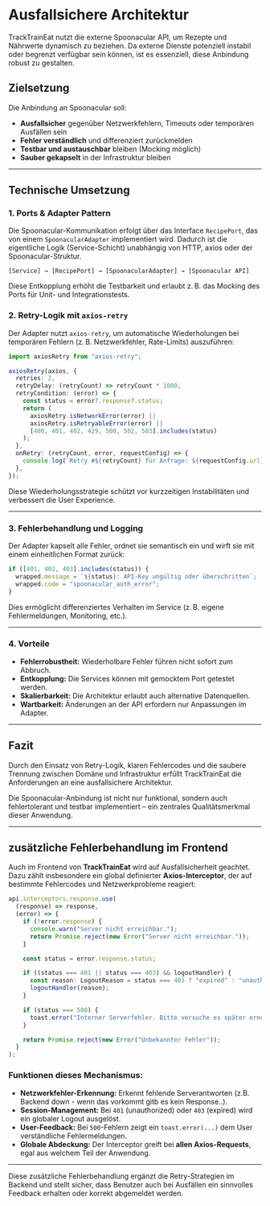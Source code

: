 
# Ausfallsichere Architektur

TrackTrainEat nutzt die externe Spoonacular API, um Rezepte und Nährwerte dynamisch zu beziehen. Da externe Dienste potenziell instabil oder begrenzt verfügbar sein können, ist es essenziell, diese Anbindung robust zu gestalten.

## Zielsetzung

Die Anbindung an Spoonacular soll:

- **Ausfallsicher** gegenüber Netzwerkfehlern, Timeouts oder temporären Ausfällen sein
- **Fehler verständlich** und differenziert zurückmelden
- **Testbar und austauschbar** bleiben (Mocking möglich)
- **Sauber gekapselt** in der Infrastruktur bleiben

---

## Technische Umsetzung

### 1. Ports & Adapter Pattern

Die Spoonacular-Kommunikation erfolgt über das Interface `RecipePort`, das von einem `SpoonacularAdapter` implementiert wird. Dadurch ist die eigentliche Logik (Service-Schicht) unabhängig von HTTP, axios oder der Spoonacular-Struktur.

```plaintext
[Service] → [RecipePort] → [SpoonacularAdapter] → [Spoonacular API]
```

Diese Entkopplung erhöht die Testbarkeit und erlaubt z. B. das Mocking des Ports für Unit- und Integrationstests.


### 2. Retry-Logik mit `axios-retry`

Der Adapter nutzt `axios-retry`, um automatische Wiederholungen bei temporären Fehlern (z. B. Netzwerkfehler, Rate-Limits) auszuführen:

```ts
import axiosRetry from "axios-retry";

axiosRetry(axios, {
  retries: 2,
  retryDelay: (retryCount) => retryCount * 1000,
  retryCondition: (error) => {
    const status = error?.response?.status;
    return (
      axiosRetry.isNetworkError(error) ||
      axiosRetry.isRetryableError(error) ||
      [400, 401, 402, 429, 500, 502, 503].includes(status)
    );
  },
  onRetry: (retryCount, error, requestConfig) => {
    console.log(`Retry #${retryCount} für Anfrage: ${requestConfig.url}`);
  },
});
```

Diese Wiederholungsstrategie schützt vor kurzzeitigen Instabilitäten und verbessert die User Experience.

---

### 3. Fehlerbehandlung und Logging

Der Adapter kapselt alle Fehler, ordnet sie semantisch ein und wirft sie mit einem einheitlichen Format zurück:

```ts
if ([401, 402, 403].includes(status)) {
  wrapped.message = `${status}: API-Key ungültig oder überschritten`;
  wrapped.code = "spoonacular_auth_error";
}
```

Dies ermöglicht differenziertes Verhalten im Service (z. B. eigene Fehlermeldungen, Monitoring, etc.).

---

### 4. Vorteile

* **Fehlerrobustheit:** Wiederholbare Fehler führen nicht sofort zum Abbruch.
* **Entkopplung:** Die Services können mit gemocktem Port getestet werden.
* **Skalierbarkeit:** Die Architektur erlaubt auch alternative Datenquellen.
* **Wartbarkeit:** Änderungen an der API erfordern nur Anpassungen im Adapter.

---

## Fazit

Durch den Einsatz von Retry-Logik, klaren Fehlercodes und die saubere Trennung zwischen Domäne und Infrastruktur erfüllt TrackTrainEat die Anforderungen an eine ausfallsichere Architektur.

Die Spoonacular-Anbindung ist nicht nur funktional, sondern auch fehlertolerant und testbar implementiert – ein zentrales Qualitätsmerkmal dieser Anwendung.

---

## zusätzliche Fehlerbehandlung im Frontend

Auch im Frontend von **TrackTrainEat** wird auf Ausfallsicherheit geachtet.
Dazu zählt insbesondere ein global definierter **Axios-Interceptor**, der auf bestimmte Fehlercodes und Netzwerkprobleme reagiert:

```ts
api.interceptors.response.use(
  (response) => response,
  (error) => {
    if (!error.response) {
      console.warn("Server nicht erreichbar.");
      return Promise.reject(new Error("Server nicht erreichbar."));
    }

    const status = error.response.status;

    if ((status === 401 || status === 403) && logoutHandler) {
      const reason: LogoutReason = status === 403 ? "expired" : "unauthorized";
      logoutHandler(reason);
    }

    if (status === 500) {
      toast.error("Interner Serverfehler. Bitte versuche es später erneut.");
    }

    return Promise.reject(new Error("Unbekannter Fehler"));
  }
);
```

### Funktionen dieses Mechanismus:

* **Netzwerkfehler-Erkennung:** Erkennt fehlende Serverantworten (z.B. Backend down - wenn das vorkommt gitb es kein Response..).
* **Session-Management:** Bei `401` (unauthorized) oder `403` (expired) wird ein globaler Logout ausgelöst.
* **User-Feedback:** Bei `500`-Fehlern zeigt ein `toast.error(...)` dem User verständliche Fehlermeldungen.
* **Globale Abdeckung:** Der Interceptor greift bei **allen Axios-Requests**, egal aus welchem Teil der Anwendung.

---
 Diese zusätzliche Fehlerbehandlung ergänzt die Retry-Strategien im Backend und stellt sicher, dass Benutzer auch bei Ausfällen ein sinnvolles Feedback erhalten oder korrekt abgemeldet werden.
